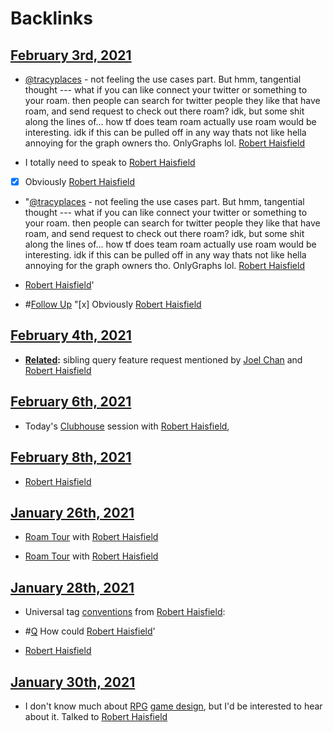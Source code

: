 
# Backlinks
## [February 3rd, 2021](<February 3rd, 2021.md>)
- [@tracyplaces](https://twitter.com/tracyplaces) - not feeling the use cases part. But hmm, tangential thought --- what if you can like connect your twitter or something to your roam. then people can search for twitter people they like that have roam, and send request to check out there roam? idk, but some shit along the lines of... how tf does team roam actually use roam would be interesting. idk if this can be pulled off in any way thats not like hella annoying for the graph owners tho. OnlyGraphs lol. [Robert Haisfield](<Robert Haisfield.md>)

- I totally need to speak to [Robert Haisfield](<Robert Haisfield.md>)

- [x] Obviously [Robert Haisfield](<Robert Haisfield.md>)

- "[@tracyplaces](https://twitter.com/tracyplaces) - not feeling the use cases part. But hmm, tangential thought --- what if you can like connect your twitter or something to your roam. then people can search for twitter people they like that have roam, and send request to check out there roam? idk, but some shit along the lines of... how tf does team roam actually use roam would be interesting. idk if this can be pulled off in any way thats not like hella annoying for the graph owners tho. OnlyGraphs lol. [Robert Haisfield](<Robert Haisfield.md>)

- [Robert Haisfield](<Robert Haisfield.md>)'

- #[Follow Up](<Follow Up.md>) "[x] Obviously [Robert Haisfield](<Robert Haisfield.md>)

## [February 4th, 2021](<February 4th, 2021.md>)
- **[Related](<Related.md>):** sibling query feature request mentioned by [Joel Chan](<Joel Chan.md>) and [Robert Haisfield](<Robert Haisfield.md>)

## [February 6th, 2021](<February 6th, 2021.md>)
- Today's [Clubhouse](<Clubhouse.md>) session with [Robert Haisfield](<Robert Haisfield.md>),

## [February 8th, 2021](<February 8th, 2021.md>)
- [Robert Haisfield](<Robert Haisfield.md>)

## [January 26th, 2021](<January 26th, 2021.md>)
- [Roam Tour](<Roam Tour.md>) with [Robert Haisfield](<Robert Haisfield.md>)

- [Roam Tour](<Roam Tour.md>) with [Robert Haisfield](<Robert Haisfield.md>)

## [January 28th, 2021](<January 28th, 2021.md>)
- Universal tag [conventions](<conventions.md>) from [Robert Haisfield](<Robert Haisfield.md>):

- #[Q](<Q.md>) How could [Robert Haisfield](<Robert Haisfield.md>)'

- [Robert Haisfield](<Robert Haisfield.md>)

## [January 30th, 2021](<January 30th, 2021.md>)
- I don't know much about [RPG](<RPG.md>) [game design](<game design.md>), but I'd be interested to hear about it. Talked to [Robert Haisfield](<Robert Haisfield.md>)

